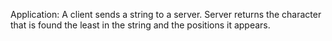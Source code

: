 Application: A client sends a string to a server.
Server returns the character that is found the least in the string and the positions it appears.
